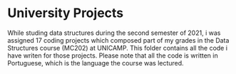 # University Projects

While studing data structures during the second semester of 2021, i was assigned 17 coding projects which composed part of my grades in the Data Structures course (MC202) at UNICAMP. This folder contains all the code i have writen for those projects. Please note that all the code is written in Portuguese, which is the language the course was lectured.
